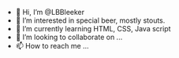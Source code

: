 - 👋 Hi, I’m @LBBleeker
- 👀 I’m interested in special beer, mostly stouts.
- 🌱 I’m currently learning HTML, CSS, Java script
- 💞️ I’m looking to collaborate on ...
- 📫 How to reach me ...

<!---
LBBleeker/LBBleeker is a ✨ special ✨ repository because its `README.md` (this file) appears on your GitHub profile.
You can click the Preview link to take a look at your changes.
--->

